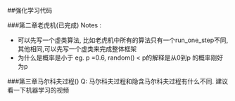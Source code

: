 ##强化学习代码

###第二章老虎机(已完成)
Notes : 

- 可以先写一个虚类算法, 比如老虎机中所有的算法只有一个run_one_step不同, 其他相同,可以先写一个虚类来完成整体框架
- 为什么是概率是小于 eg. p =0.6, random() < p的解释是从0到p 的概率刚好为p

###第三章马尔科夫过程()
Q: 马尔科夫过程和隐含马尔科夫过程有什么不同. 建议看一下机器学习的视频